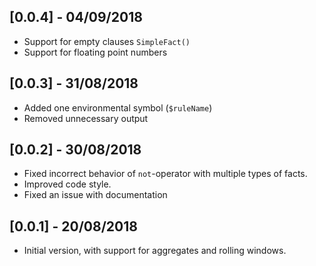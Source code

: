 ## [0.0.4] - 04/09/2018

- Support for empty clauses `SimpleFact()`
- Support for floating point numbers

## [0.0.3] - 31/08/2018

- Added one environmental symbol (`$ruleName`)
- Removed unnecessary output

## [0.0.2] - 30/08/2018

- Fixed incorrect behavior of `not`-operator with multiple types of facts.
- Improved code style.
- Fixed an issue with documentation

## [0.0.1] - 20/08/2018

- Initial version, with support for aggregates and rolling windows.
